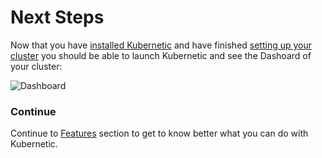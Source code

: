 # Next Steps

Now that you have [installed Kubernetic] and have finished [setting up your cluster] you should be able to launch Kubernetic and see the Dashoard of your cluster:

![Dashboard](/features/images/dashboard.png)

[installed Kubernetic]: installation/
[setting up your cluster]: setup-cluster/

### Continue

<!-- * [Tutorials]: If you'd like to get to know the capabilities of Kubernetes you can go through our tutorials.

* [Features]: If you have previous experience on Kubernetes you can go ahead and shuffle through the features section to get to know better what you can do with Kubernetic. -->

Continue to [Features] section to get to know better what you can do with Kubernetic.

[Features]: features/
[Tutorials]: tutorials/
